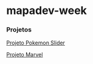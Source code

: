 # mapadev-week
 
<h3>Projetos</h3>

<a href="https://kevenshtk.github.io/mapadev-week/projeto-pokemon/index.html">Projeto Pokemon Slider</a>

<a href="https://kevenshtk.github.io/mapadev-week/projeto-marvel/index.html">Projeto Marvel</a>